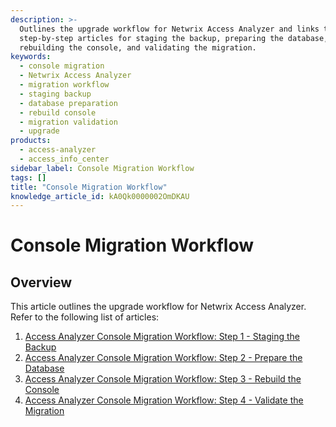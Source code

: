 ```yaml
---
description: >-
  Outlines the upgrade workflow for Netwrix Access Analyzer and links to
  step-by-step articles for staging the backup, preparing the database,
  rebuilding the console, and validating the migration.
keywords:
  - console migration
  - Netwrix Access Analyzer
  - migration workflow
  - staging backup
  - database preparation
  - rebuild console
  - migration validation
  - upgrade
products:
  - access-analyzer
  - access_info_center
sidebar_label: Console Migration Workflow
tags: []
title: "Console Migration Workflow"
knowledge_article_id: kA0Qk0000002OmDKAU
---
```


# Console Migration Workflow

## Overview

This article outlines the upgrade workflow for Netwrix Access Analyzer. Refer to the following list of articles:

1. [Access Analyzer Console Migration Workflow: Step 1 - Staging the Backup](https://docs.netwrix.com/docs/kb/accessanalyzer/console-migration-workflow-step-1-staging-the-backup)
2. [Access Analyzer Console Migration Workflow: Step 2 - Prepare the Database](https://docs.netwrix.com/docs/kb/accessanalyzer/console-migration-workflow-step-2-prepare-the-database)
3. [Access Analyzer Console Migration Workflow: Step 3 - Rebuild the Console](https://docs.netwrix.com/docs/kb/accessanalyzer/console-migration-workflow-step-3-rebuild-the-console)
4. [Access Analyzer Console Migration Workflow: Step 4 - Validate the Migration](https://docs.netwrix.com/docs/kb/accessanalyzer/console-migration-workflow-step-4-validate-the-migration)
